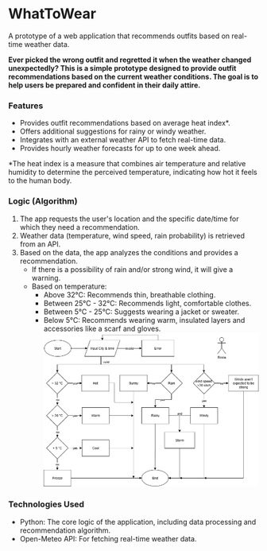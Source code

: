 # WhatToWear
A prototype of a web application that recommends outfits based on real-time weather data.

**Ever picked the wrong outfit and regretted it when the weather changed unexpectedly? This is a simple prototype designed to provide outfit recommendations based on the current weather conditions. The goal is to help users be prepared and confident in their daily attire.**

### Features
* Provides outfit recommendations based on average heat index*.
* Offers additional suggestions for rainy or windy weather.
* Integrates with an external weather API to fetch real-time data.
* Provides hourly weather forecasts for up to one week ahead.

*The heat index is a measure that combines air temperature and relative humidity to determine the perceived temperature, indicating how hot it feels to the human body.

### Logic (Algorithm)
1. The app requests the user's location and the specific date/time for which they need a recommendation.
2. Weather data (temperature, wind speed, rain probability) is retrieved from an API.
3. Based on the data, the app analyzes the conditions and provides a recommendation.
   * If there is a possibility of rain and/or strong wind, it will give a warning.
   * Based on temperature:
      * Above 32°C: Recommends thin, breathable clothing.
      * Between 25°C - 32°C: Recommends light, comfortable clothes.
      * Between 5°C - 25°C: Suggests wearing a jacket or sweater.
      * Below 5°C: Recommends wearing warm, insulated layers and accessories like a scarf and gloves.
![Flowchart System](flowchart.drawio.png)

### Technologies Used
* Python: The core logic of the application, including data processing and recommendation algorithm.
* Open-Meteo API: For fetching real-time weather data.
